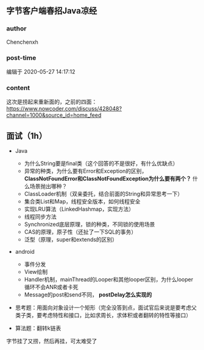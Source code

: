 ## 字节客户端春招Java凉经
### author 
Chenchenxh
### post-time 

编辑于  2020-05-27 14:17:12
### content 
<div class="post-topic-des nc-post-content">
 <p>
  这次是捞起来重新面的，之前的四面：
  <a href="https://www.nowcoder.com/discuss/428048?channel=1000&amp;source_id=home_feed" target="_blank">
   https://www.nowcoder.com/discuss/428048?channel=1000&amp;source_id=home_feed
  </a>
 </p>
 <h2>
  面试（1h）
 </h2>
 <ul>
  <li>
   <p>
    Java
   </p>
   <ul>
    <li>
     为什么String要是final类（这个回答的不是很好，有什么优缺点）
    </li>
    <li>
     异常的种类，为什么要有Error和Exception的区别，
     <strong>
      ClassNotFoundError和ClassNotFoundException为什么要有两个？
     </strong>
     什么场景抛出哪种？
    </li>
    <li>
     ClassLoader机制（双亲委托，结合前面的String和异常思考一下）
    </li>
    <li>
     集合类List和Map，线程安全版本，如何线程安全
    </li>
    <li>
     实现LRU算法（LinkedHashmap，实现方法）
    </li>
    <li>
     线程同步方法
    </li>
    <li>
     Synchronized底层原理，锁的种类，不同锁的使用场景
    </li>
    <li>
     CAS的原理，原子性（还扯了一下SQL的事务）
    </li>
    <li>
     泛型（原理，super和extends的区别）
    </li>
   </ul>
  </li>
  <li>
   <p>
    android
   </p>
   <ul>
    <li>
     事件分发
    </li>
    <li>
     View绘制
    </li>
    <li>
     Handler机制，mainThread的Looper和其他looper区别，为什么looper循环不会ANR或者卡死
    </li>
    <li>
     Message的post和send不同，
     <strong>
      postDelay怎么实现的
     </strong>
    </li>
   </ul>
  </li>
  <li>
   <p>
    思考题：用面向对象设计一个矩形（完全没答到点，面试官后来说是要考虑父类子类，要考虑特性和接口，比如求周长，求体积或者翻转的特性等接口）
   </p>
  </li>
  <li>
   <p>
    算法题：翻转k链表
   </p>
  </li>
 </ul>
 <p>
  字节挂了又捞，然后再挂，可太难受了
 </p>
</div>
